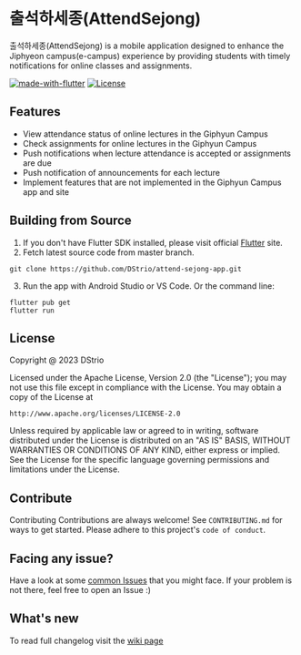 
# 출석하세종(AttendSejong)

출석하세종(AttendSejong) is a mobile application designed to enhance the Jiphyeon campus(e-campus) experience by providing students with timely notifications for online classes and assignments.



[![made-with-flutter](https://img.shields.io/badge/Made%20with-Flutter-1f425f.svg)](https://flutter.dev/) 
[![License](https://img.shields.io/badge/License-Apache%202.0-blue.svg)](https://opensource.org/licenses/Apache-2.0)

## Features

- View attendance status of online lectures in the Giphyun Campus
- Check assignments for online lectures in the Giphyun Campus
- Push notifications when lecture attendance is accepted or assignments are due
- Push notification of announcements for each lecture
- Implement features that are not implemented in the Giphyun Campus app and site


## Building from Source

1. If you don't have Flutter SDK installed, please visit official [Flutter](https://flutter.dev/) site.
2. Fetch latest source code from master branch.

```
git clone https://github.com/DStrio/attend-sejong-app.git
```

3. Run the app with Android Studio or VS Code. Or the command line:

```
flutter pub get
flutter run
```

## License

Copyright @ 2023 DStrio 

Licensed under the Apache License, Version 2.0 (the "License");
you may not use this file except in compliance with the License.
You may obtain a copy of the License at

    http://www.apache.org/licenses/LICENSE-2.0

Unless required by applicable law or agreed to in writing, software
distributed under the License is distributed on an "AS IS" BASIS,
WITHOUT WARRANTIES OR CONDITIONS OF ANY KIND, either express or implied.
See the License for the specific language governing permissions and
limitations under the License.

## Contribute

Contributing  Contributions are always welcome!  See `CONTRIBUTING.md` for ways to get started.  Please adhere to this project's `code of conduct`.

## Facing any issue?

Have a look at some [common Issues](https://github.com/DStrio/attend-sejong-app/wiki/FAQ) that you might face. If your problem is not there, feel free to open an Issue :)

## What's new

To read full changelog visit the [wiki page](https://github.com/DStrio/attend-sejong-app/wiki/Changelog)
